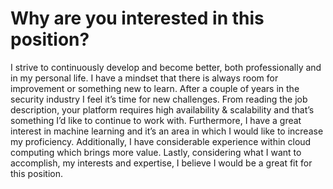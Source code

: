 # Why are you interested in this position?

I strive to continuously develop and become better, both professionally and
in my personal life. I have a mindset that there is always room for
improvement or something new to learn. After a couple of years in the
security industry I feel it’s time for new challenges. From reading the job
description, your platform requires high availability & scalability and
that’s something I’d like to continue to work with. Furthermore, I have a
great interest in machine learning and it’s an area in which I would like to
increase my proficiency. Additionally, I have considerable experience within
cloud computing which brings more value. Lastly, considering what I want to
accomplish, my interests and expertise, I believe I would be a great fit for
this position.
